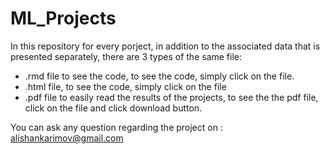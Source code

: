 # ML_Projects

In this repository for every porject, in addition to the associated data that is presented separately, there are 3 types of the same file: 
- .rmd file to see the code, to see the code, simply click on the file.
- .html file, to see the code, simply click on the file
- .pdf file to easily read the results of the projects, to see the the pdf file, click on the file and click download button. 

You can ask any question regarding the project on : alishankarimov@gmail.com
